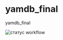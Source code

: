 # yamdb_final
yamdb_final

![статус workflow](https://github.com/github/docs/actions/workflows/yamdb_workflow.yml/badge.svg)
